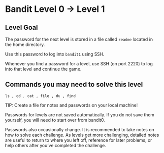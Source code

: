 # Bandit Level 0 → Level 1

## Level Goal

The password for the next level is stored in a file called `readme` located in the home directory. 

Use this password to log into `bandit1` using SSH. 

Whenever you find a password for a level, use SSH (on port 2220) to log into that level and continue the game.

## Commands you may need to solve this level

`ls , cd , cat , file , du , find`

TIP: Create a file for notes and passwords on your local machine!

Passwords for levels are not saved automatically. If you do not save them yourself, you will need to start over from bandit0.

Passwords also occasionally change. It is recommended to take notes on how to solve each challenge. As levels get more challenging, detailed notes are useful to return to where you left off, reference for later problems, or help others after you’ve completed the challenge.